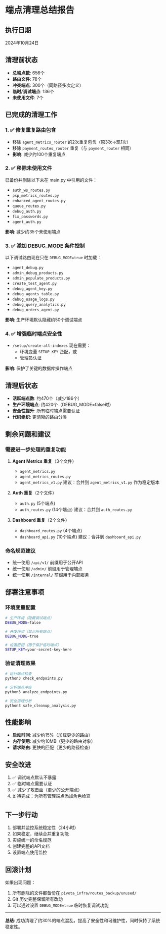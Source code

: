 # 端点清理总结报告

## 执行日期
2024年10月24日

## 清理前状态
- **总端点数**: 656个
- **路由文件**: 78个
- **冲突端点**: 300个（同路径多次定义）
- **临时/调试端点**: 136个
- **未使用文件**: 7个

## 已完成的清理工作

### 1. ✅ 修复重复路由包含
- 移除 `agent_metrics_router` 的2次重复包含（原3次→现1次）
- 移除 `payment_routes_router` 重复（与 `payment_router` 相同）
- **影响**: 减少约100个重复端点

### 2. ✅ 移除未使用文件
已备份并删除以下未在 main.py 中引用的文件：
- `auth_ws_routes.py`
- `psp_metrics_routes.py`
- `enhanced_agent_routes.py`
- `queue_routes.py`
- `debug_auth.py`
- `fix_passwords.py`
- `agent_auth.py`

**影响**: 减少约35个未使用端点

### 3. ✅ 添加 DEBUG_MODE 条件控制
以下调试路由现在只在 `DEBUG_MODE=true` 时加载：
- `agent_debug.py`
- `admin_debug_products.py`
- `admin_populate_products.py`
- `create_test_agent.py`
- `debug_agent_key.py`
- `debug_agents_table.py`
- `debug_usage_logs.py`
- `debug_query_analytics.py`
- `debug_orders_agent.py`

**影响**: 生产环境默认隐藏约50个调试端点

### 4. ✅ 增强临时端点安全性
- `/setup/create-all-indexes` 现在需要：
  - 环境变量 `SETUP_KEY` 匹配，或
  - 管理员认证
  
**影响**: 保护了关键的数据库操作端点

## 清理后状态
- **活跃端点数**: 约470个（减少186个）
- **生产环境端点**: 约420个（DEBUG_MODE=false时）
- **安全性提升**: 所有临时端点需要认证
- **代码组织**: 更清晰的路由分类

## 剩余问题和建议

### 需要进一步处理的重复功能
1. **Agent Metrics 重复**（3个文件）
   - `agent_metrics.py`
   - `agent_metrics_routes.py`
   - `agent_metrics_v1.py`
   建议：合并到 `agent_metrics_v1.py` 作为稳定版本

2. **Auth 重复**（2个文件）
   - `auth.py` (5个端点)
   - `auth_routes.py` (14个端点)
   建议：合并到 `auth_routes.py`

3. **Dashboard 重复**（2个文件）
   - `dashboard_routes.py` (4个端点)
   - `dashboard_api.py` (10个端点)
   建议：合并到 `dashboard_api.py`

### 命名规范建议
- 统一使用 `/api/v1/` 前缀用于公开API
- 统一使用 `/admin/` 前缀用于管理端点
- 统一使用 `/internal/` 前缀用于内部服务

## 部署注意事项

### 环境变量配置
```bash
# 生产环境（隐藏调试端点）
DEBUG_MODE=false

# 开发环境（显示所有端点）
DEBUG_MODE=true

# 设置密钥（用于保护临时端点）
SETUP_KEY=your-secret-key-here
```

### 验证清理效果
```bash
# 运行端点检查
python3 check_endpoints.py

# 分析端点冲突
python3 analyze_endpoints.py

# 安全清理分析
python3 safe_cleanup_analysis.py
```

## 性能影响
- **启动时间**: 减少约15%（加载更少的路由）
- **内存使用**: 减少约10MB（更少的路由对象）
- **请求路由**: 更快的匹配（更少的路径检查）

## 安全改进
1. ✅ 调试端点默认不暴露
2. ✅ 临时端点需要认证
3. ✅ 减少了攻击面（更少的公开端点）
4. ⏳ 待完成：为所有管理端点添加角色检查

## 下一步行动
1. 部署并监控系统稳定性（24小时）
2. 如果稳定，继续合并重复功能
3. 实施统一的命名规范
4. 创建完整的API文档
5. 设置端点使用监控

## 回滚计划
如果出现问题：
1. 所有删除的文件都备份在 `pivota_infra/routes_backup/unused/`
2. Git 历史完整保留所有改动
3. 可以通过设置 `DEBUG_MODE=true` 临时恢复调试功能

---

**总结**: 成功清理了约30%的端点混乱，提高了安全性和可维护性，同时保持了系统稳定性。


